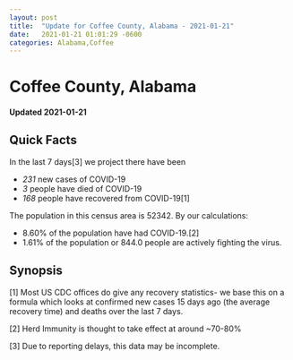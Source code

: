```yaml
---
layout: post
title:  "Update for Coffee County, Alabama - 2021-01-21"
date:   2021-01-21 01:01:29 -0600
categories: Alabama,Coffee
---
```


# Coffee County, Alabama
#### Updated 2021-01-21

## Quick Facts

In the last 7 days[3] we project there have been
- *231* new cases of COVID-19
- *3* people have died of COVID-19
- *168* people have recovered from COVID-19[1]

The population in this census area is 52342. By our calculations:
- 8.60% of the population have had COVID-19.[2]
- 1.61% of the population or 844.0 people are actively fighting the virus.

## Synopsis




[1] Most US CDC offices do give any recovery statistics- we base this on a formula which looks at confirmed new cases
15 days ago (the average recovery time) and deaths over the last 7 days.

[2] Herd Immunity is thought to take effect at around ~70-80%

[3] Due to reporting delays, this data may be incomplete.
 
    